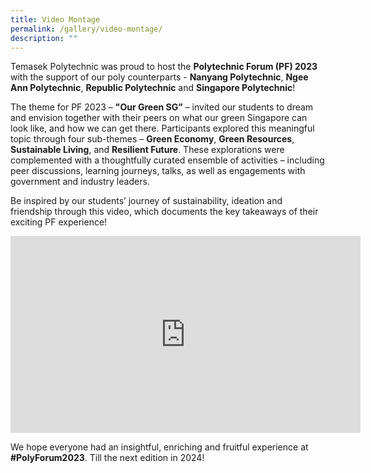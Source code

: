 ```yaml
---
title: Video Montage
permalink: /gallery/video-montage/
description: ""
---
```

Temasek Polytechnic was proud to host the **Polytechnic Forum (PF) 2023** with the support of our poly counterparts - **Nanyang Polytechnic**, **Ngee Ann Polytechnic**, **Republic Polytechnic** and **Singapore Polytechnic**!&nbsp;

The theme for PF 2023 – **"Our Green SG”** – invited our students to dream and envision together with their peers on what our green Singapore can look like, and how we can get there. Participants explored this meaningful topic through four sub-themes – **Green Economy**, **Green Resources**, **Sustainable Living**, and **Resilient Future**. These explorations&nbsp;were complemented with a thoughtfully curated ensemble of activities – including peer discussions, learning journeys, talks, as well as engagements with government and industry leaders.

Be inspired by our students’ journey of sustainability, ideation and friendship through this video, which documents the key takeaways of their exciting PF experience!

<iframe allowfullscreen="" allow="accelerometer; autoplay; clipboard-write; encrypted-media; gyroscope; picture-in-picture; web-share" frameborder="0" title="YouTube video player" src="https://www.youtube.com/embed/qsBq_quViSE?si=gBxcZ1woIe6Dxg8E" height="315" width="560"></iframe>

We hope everyone had an insightful, enriching and fruitful experience at **#PolyForum2023**. Till the next edition in 2024!